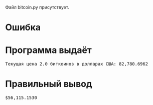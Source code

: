 Файл bitcoin.py присутствует.
# Ошибка
# Программа выдаёт
<pre>
Текущая цена 2.0 биткоинов в долларах США: 82,780.6962
</pre>
# Правильный вывод
<pre>$56,115.1530
</pre>